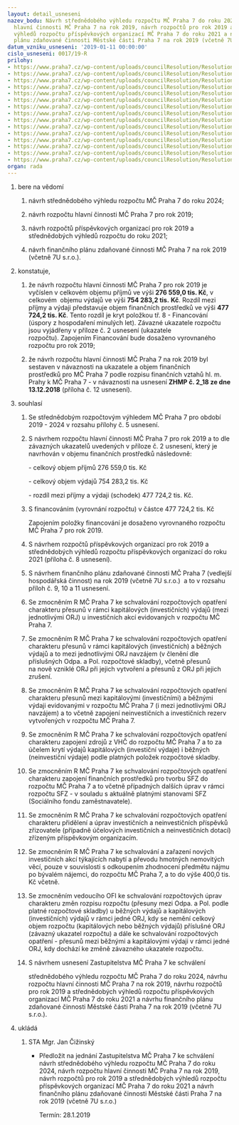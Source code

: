 ```yaml
---
layout: detail_usneseni
nazev_bodu: Návrh střednědobého výhledu rozpočtu MČ Praha 7 do roku 2024, návrh rozpočtu
  hlavní činnosti MČ Praha 7 na rok 2019, návrh rozpočtů pro rok 2019 a střednědobých
  výhledů rozpočtu příspěvkových organizací MČ Praha 7 do roku 2021 a návrh finančního
  plánu zdaňované činnosti Městské části Praha 7 na rok 2019 (včetně 7U s.r.o.)
datum_vzniku_usneseni: '2019-01-11 00:00:00'
cislo_usneseni: 0017/19-R
prilohy:
- https://www.praha7.cz/wp-content/uploads/councilResolution/Resolutions/30503/export/f1_Navrh_SR_2019_Duvodova_zprava~421904.docx
- https://www.praha7.cz/wp-content/uploads/councilResolution/Resolutions/30503/export/Kopief2_Ukazatele_rozpoctu~421903.xlsx
- https://www.praha7.cz/wp-content/uploads/councilResolution/Resolutions/30503/export/f3_INV_SR2019_souhrn_BP~421902.xlsx
- https://www.praha7.cz/wp-content/uploads/councilResolution/Resolutions/30503/export/f4_NIV_SR2019_BP~421901.xlsx
- https://www.praha7.cz/wp-content/uploads/councilResolution/Resolutions/30503/export/f5_StrednedobyvyhledMCP7do2024~421900.xlsx
- https://www.praha7.cz/wp-content/uploads/councilResolution/Resolutions/30503/export/f6_Bilanceprijmuavydaju~421899.xlsx
- https://www.praha7.cz/wp-content/uploads/councilResolution/Resolutions/30503/export/f7_VHC_nove_pozadavky~421898.xlsx
- https://www.praha7.cz/wp-content/uploads/councilResolution/Resolutions/30503/export/f8_PO_rozpocet_a_vyhled~421897.pdf
- https://www.praha7.cz/wp-content/uploads/councilResolution/Resolutions/30503/export/f9_Financni_plan_7U_komentar~421896.pdf
- https://www.praha7.cz/wp-content/uploads/councilResolution/Resolutions/30503/export/f10_Financni_plan_7U_2019~421895.xlsx
- https://www.praha7.cz/wp-content/uploads/councilResolution/Resolutions/30503/export/f11_Financni_plan_zdanovana_cinnost_2019__RMC1~421894.doc
- https://www.praha7.cz/wp-content/uploads/councilResolution/Resolutions/30503/export/f11a_financni_planZC_tabulka_nakladyvynosy~421893.xlsx
- https://www.praha7.cz/wp-content/uploads/councilResolution/Resolutions/30503/export/f12_UsneseniZastupitelstvaHMPc2_18~421892.pdf
- https://www.praha7.cz/wp-content/uploads/councilResolution/Resolutions/30503/export/f13_NavrhusneseniZMC~421891.pdf
- https://www.praha7.cz/wp-content/uploads/councilResolution/Resolutions/30503/export/export~421925.pdf
organ: rada
---
```

<ol class="urzList_view" id="urzList">
<li id="" class="urzClass1"><span name="1">bere na vědomí</span> 
<ol class="urzOlClass">
<li id="" class="urzClass2" style="TEXT-ALIGN: left"><span><p>návrh střednědobého výhledu rozpočtu MČ Praha 7 do roku 2024;</p></span></li>
<li id="" class="urzClass2" style="TEXT-ALIGN: left"><span><p>návrh rozpočtu hlavní činnosti MČ Praha 7 pro rok 2019;</p></span></li><li style="text-align: left;" id="" class="urzClass2"><span><p>návrh rozpočtů příspěvkových organizací pro rok 2019 a střednědobých výhledů rozpočtu do roku 2021;</p></span></li><li style="text-align: left;" id="" class="urzClass2"><span><p>návrh finančního plánu zdaňované činnosti MČ Praha 7 na rok 2019 (včetně 7U s.r.o.).<br></p></span></li></ol></li>
<li id="" class="urzClass1"><span name="50">konstatuje,</span> 
<ol class="urzOlClass">
<li id="" class="urzClass2" style="TEXT-ALIGN: left"><span><p>že návrh rozpočtu hlavní činnosti MČ Praha 7 pro rok 2019 je vyčíslen v celkovém&nbsp;objemu příjmů ve výši <strong>276 559,0 tis. Kč</strong>, v celkovém&nbsp; objemu výdajů ve výši&nbsp;<strong>754 283,2 tis.</strong> <strong>Kč</strong>. Rozdíl mezi příjmy a výdaji&nbsp;představuje objem finančních prostředků ve výši&nbsp;<strong>477 724,2 tis. Kč</strong>. Tento rozdíl je kryt položkou tř. 8 - Financování (úspory z hospodaření minulých let).&nbsp;Závazné ukazatele rozpočtu jsou vyjádřeny v příloze č. 2 usnesení (ukazatele rozpočtu).&nbsp;Zapojením Financování bude dosaženo vyrovnaného rozpočtu pro rok 2019;</p></span></li>
<li id="" class="urzClass2" style="TEXT-ALIGN: left"><span><p>že návrh rozpočtu hlavní činnosti MČ Praha 7 na rok 2019 byl sestaven v návaznosti na ukazatele a objem&nbsp;finančních prostředků&nbsp;pro MČ Praha 7 podle rozpisu&nbsp;finančních vztahů hl. m. Prahy k MČ Praha 7&nbsp;- v návaznosti na&nbsp;usnesení <strong>ZHMP č. 2_18 ze dne 13.12.2018</strong> (příloha č. 12 usnesení).</p></span></li></ol></li>
<li id="" class="urzClass1"><span name="26">souhlasí</span> 
<ol id="" class="urzOlClass">
<li id="" class="urzClass2" style="TEXT-ALIGN: left"><span><p>Se střednědobým rozpočtovým výhledem MČ Praha 7 pro období 2019 - 2024 v rozsahu přílohy č. 5 usnesení.</p></span></li>
<li id="" class="urzClass2" style="TEXT-ALIGN: left"><span><p>S návrhem rozpočtu hlavní činnosti MČ Praha 7 pro rok 2019 a to dle závazných ukazatelů uvedených v příloze č. 2 usnesení, který je navrhován v objemu finančních prostředků následovně:</p><p style="TEXT-ALIGN: left" data-mce-style="text-align: left;">- celkový objem příjmů 276 559,0 tis. Kč</p><p style="TEXT-ALIGN: left" data-mce-style="text-align: left;">- celkový objem výdajů 754 283,2 tis. Kč</p><p style="TEXT-ALIGN: left" data-mce-style="text-align: left;">- rozdíl mezi příjmy a výdaji (schodek) 477 724,2 tis. Kč.</p></span></li>
<li id="" class="urzClass2" style="TEXT-ALIGN: left"><span><p>S financováním (vyrovnání rozpočtu) v částce 477 724,2 tis. Kč</p><p>Zapojením položky financování je dosaženo vyrovnaného rozpočtu MČ Praha 7 pro rok 2019.</p></span></li><li style="text-align: left;" id="" class="urzClass2"><span><p>S návrhem rozpočtů příspěvkových organizací pro rok 2019 a střednědobých výhledů rozpočtu příspěvkových organizací do roku 2021 (příloha č. 8 usnesení).</p></span></li><li style="text-align: left;" id="" class="urzClass2"><span><p>S návrhem finančního plánu zdaňované činnosti MČ Praha 7 (vedlejší hospodářská činnost) na rok 2019 (včetně 7U s.r.o.)&nbsp; a to v rozsahu příloh č. 9, 10 a 11 usnesení.</p></span></li>
<li id="" class="urzClass2" style="TEXT-ALIGN: left"><span><p>Se zmocněním R MČ Praha 7 ke schvalování rozpočtových opatření charakteru přesunů&nbsp;v rámci kapitálových (investičních) výdajů (mezi jednotlivými ORJ) u investičních&nbsp;akcí evidovaných v rozpočtu MČ Praha 7.</p></span></li>
<li id="" class="urzClass2" style="TEXT-ALIGN: left"><span><p>Se zmocněním R MČ Praha 7&nbsp;ke schvalování rozpočtových opatření charakteru přesunů v rámci kapitálových (investičních) a běžných výdajů&nbsp;a to mezi jednotlivými ORJ navzájem (v členění dle příslušných Odpa. a Pol. rozpočtové skladby), včetně přesunů na&nbsp;nově vzniklé ORJ při jejich vytvoření a&nbsp;přesunů z ORJ&nbsp;při jejich zrušení.&nbsp;</p></span></li>
<li id="" class="urzClass2" style="TEXT-ALIGN: left"><span><p>Se zmocněním R MČ Praha 7 ke schvalování rozpočtových opatření charakteru přesunů&nbsp;mezi kapitálovými (investičními) a běžnými výdaji evidovanými v rozpočtu MČ Praha 7 (i mezi jednotlivými ORJ navzájem) a to včetně zapojení neinvestičních a investičních rezerv vytvořených v rozpočtu MČ Praha 7.</p></span></li>
<li id="" class="urzClass2" style="TEXT-ALIGN: left"><span><p>Se zmocněním R MČ Praha 7&nbsp;ke schvalování rozpočtových opatření charakteru zapojení zdrojů z VHČ do rozpočtu MČ Praha 7 a to za účelem krytí výdajů kapitálových (investiční výdaje) i běžných (neinvestiční výdaje) podle platných položek rozpočtové skladby.</p></span></li>
<li id="" class="urzClass2" style="TEXT-ALIGN: left"><span><p>Se zmocněním R MČ Praha 7&nbsp;ke schvalování rozpočtových opatření charakteru zapojení finančních prostředků pro tvorbu SFZ do rozpočtu MČ Praha 7 a to včetně případných dalších úprav v rámci rozpočtu SFZ - v souladu s aktuálně platnými stanovami SFZ (Sociálního fondu zaměstnavatele).&nbsp;</p></span></li><li style="text-align: left;" id="" class="urzClass2"><span><p>Se zmocněním R MČ Praha 7 ke schvalování rozpočtových opatření charakteru přidělení a úprav investičních a neinvestičních příspěvků zřizovatele (případně účelových investičních a neinvestičních dotací) zřízeným příspěvkovým organizacím.<br></p></span></li><li class="urzClass2" id="" style="text-align: left;"><span><p>Se zmocněním R MČ Praha 7 ke schvalování a zařazení nových investičních akcí týkajících nabytí a převodu hmotných nemovitých věcí, pouze v souvislosti s odkoupením zhodnocení předmětu nájmu po bývalém nájemci, do rozpočtu MČ Praha 7, a to do výše 400,0 tis. Kč včetně.</p></span></li>
<li id="" class="urzClass2" style="TEXT-ALIGN: left"><span><p>Se zmocněním vedoucího OFI ke schvalování rozpočtových úprav charakteru&nbsp;změn rozpisu rozpočtu (přesuny mezi Odpa. a Pol. podle platné rozpočtové skladby) u běžných výdajů a kapitálových (investičních) výdajů v rámci jedné ORJ, kdy se nemění celkový objem rozpočtu (kapitálových nebo běžných výdajů) příslušné ORJ (závazný ukazatel rozpočtu) a dále ke schvalování rozpočtových opatření - přesunů mezi běžnými a kapitálovými výdaji v rámci jedné ORJ, kdy dochází ke změně závazného ukazatele rozpočtu. &nbsp;&nbsp;</p></span></li>
<li id="" class="urzClass2" style="TEXT-ALIGN: left"><span><p>S návrhem usnesení Zastupitelstva MČ Praha 7 ke schválení</p><p>střednědobého výhledu rozpočtu MČ Praha 7 do roku 2024, návrhu rozpočtu hlavní činnosti MČ Praha 7 na rok 2019, návrhu rozpočtů pro rok 2019 a střednědobých výhledů rozpočtu příspěvkových organizací MČ Praha 7 do roku 2021 a návrhu finančního plánu zdaňované činnosti Městské části Praha 7 na rok 2019 (včetně 7U s.r.o.).</p></span></li></ol></li><li class="urzClass1" id="urzUkoly"><span name="1">ukládá</span><ol class="urzOlClass"><li class="urzClass2"><span><p>STA Mgr. Jan Čižinský</p></span><ul class="urzUlClass"><li class="urzClass3"><span><p>Předložit na jednání Zastupitelstva MČ Praha 7 ke schválení návrh střednědobého výhledu rozpočtu MČ Praha 7 do roku 2024, návrh rozpočtu hlavní činnosti MČ Praha 7 na rok 2019, návrh rozpočtů pro rok 2019 a střednědobých výhledů rozpočtu příspěvkových organizací MČ Praha 7 do roku 2021 a návrh finančního plánu zdaňované činnosti Městské části Praha 7 na rok 2019 (včetně 7U s.r.o.)</p></span><span class="urzUkolTermin">  Termín:&nbsp;28.1.2019</span></li></ul></li></ol></li>
</ol>